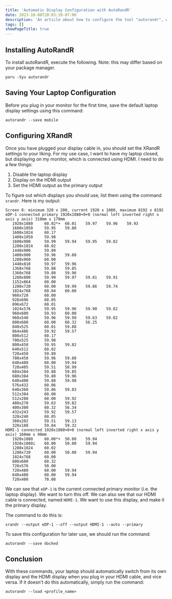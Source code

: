 ```yaml
---
title: 'Automatic Display Configuration with AutoRandR'
date: 2023-10-08T20:03:10-07:00
description: 'An article about how to configure the tool "autorandr", which allows you to automatically set display options when certain events happen.'
tags: []
showPageTitle: true
---
```


## Installing AutoRandR
To install autoRandR, execute the following. Note: this may differ based on your package manager.

`paru -Syu autorandr`

## Saving Your Laptop Configuration
Before you plug in your monitor for the first time, save the default laptop display settings using this command:

`autorandr --save mobile`

## Configuring XRandR
Once you have plugged your display cable in, you should set the XRandR settings to your liking. For my use case, I want to have my laptop closed, but displaying on my monitor, which is connected using HDMI. I need to do a few things:
1. Disable the laptop display
2. Display on the HDMI output
3. Set the HDMI output as the primary output

To figure out which displays you should use, list them using the command `xrandr`. Here is my output:
```
Screen 0: minimum 320 x 200, current 1920 x 1080, maximum 8192 x 8192
eDP-1 connected primary 1920x1080+0+0 (normal left inverted right x axis y axis) 310mm x 170mm
   1920x1080     60.02*+  60.01    59.97    59.96    59.93
   1680x1050     59.95    59.88
   1600x1024     60.17
   1400x1050     59.98
   1600x900      59.99    59.94    59.95    59.82
   1280x1024     60.02
   1440x900      59.89
   1400x900      59.96    59.88
   1280x960      60.00
   1440x810      59.97    59.96
   1368x768      59.88    59.85
   1360x768      59.80    59.96
   1280x800      59.99    59.97    59.81    59.91
   1152x864      60.00
   1280x720      60.00    59.99    59.86    59.74
   1024x768      60.04    60.00
   960x720       60.00
   928x696       60.05
   896x672       60.01
   1024x576      59.95    59.96    59.90    59.82
   960x600       59.93    60.00
   960x540       59.96    59.99    59.63    59.82
   800x600       60.00    60.32    56.25
   840x525       60.01    59.88
   864x486       59.92    59.57
   800x512       60.17
   700x525       59.98
   800x450       59.95    59.82
   640x512       60.02
   720x450       59.89
   700x450       59.96    59.88
   640x480       60.00    59.94
   720x405       59.51    58.99
   684x384       59.88    59.85
   680x384       59.80    59.96
   640x400       59.88    59.98
   576x432       60.06
   640x360       59.86    59.83
   512x384       60.00
   512x288       60.00    59.92
   480x270       59.63    59.82
   400x300       60.32    56.34
   432x243       59.92    59.57
   320x240       60.05
   360x202       59.51    59.13
   320x180       59.84    59.32
HDMI-1 connected 1920x1080+0+0 (normal left inverted right x axis y axis) 160mm x 90mm
   1920x1080     60.00*+  50.00    59.94
   1920x1080i    60.00    50.00    59.94
   1280x1024     60.02
   1280x720      60.00    50.00    59.94
   1024x768      60.00
   800x600       60.32
   720x576       50.00
   720x480       60.00    59.94
   640x480       60.00    59.94
   720x400       70.08
```

We can see that `eDP-1` is the current connected primary monitor (i.e. the laptop display). We want to turn this off.
We can also see that our HDMI cable is connected, named `HDMI-1`. We want to use this display, and make it the primary display.


The command to do this is:
```
xrandr --output eDP-1 --off --output HDMI-1 --auto --primary
```

To save this configuration for later use, we should run the command:

`autorandr --save docked`

## Conclusion
With these commands, your laptop should automatically switch from its own display and the HDMI display when you plug in your HDMI cable, and vice versa. If it doesn't do this automatically, simply run the command:

`autorandr --load <profile_name>`
